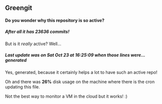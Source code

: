 ## Greengit

#### Do you wonder why this repository is so active?

##### After all it has 23636 commits!

But is it *really* active? Well...

##### Last update was on Sat Oct 23 at 16:25:09 when those lines were... generated

Yes, generated, because it certainly helps a lot to have such an active repo!

Oh and there was **26%** disk usage on the machine
where there is the cron updating this file.

Not the best way to monitor a VM in the cloud but it works! :)

